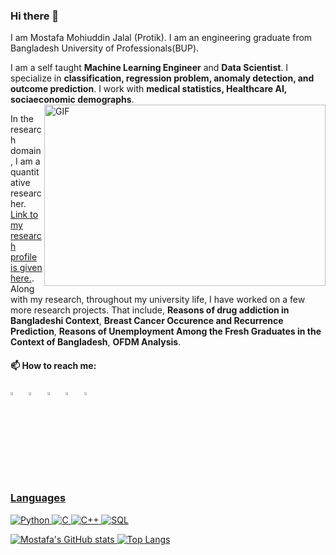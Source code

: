 ### Hi there 👋

I am Mostafa Mohiuddin Jalal (Protik). I am an engineering graduate from Bangladesh University of Professionals(BUP).

I am a self taught **Machine Learning Engineer** and **Data Scientist**. I specialize in **classification, regression problem, anomaly detection, and outcome prediction**. I work with **medical statistics, Healthcare AI, sociaeconomic demographs**.
<img align="right" alt="GIF" src="https://github.com/abhisheknaiidu/abhisheknaiidu/blob/master/code.gif?raw=true" width="450" height="290" />

In the research domain, I am a quantitative researcher. [Link to my research profile is given here.](https://www.researchgate.net/profile/Mostafa-Mohiuddin-Jalal?ev=hdr_xprf&_sg=pwZbhqLl2xwn5pDVRtSwgXVdiV7yspIjkTyoSl7Tq45l2gg9vhJ7XC26i96rSBSBhfXWWa4WfGB3bXBnXDa5a3S9). Along with my research, throughout my university life, I have worked on a few more research projects. That include, **Reasons of drug addiction in Bangladeshi Context**, **Breast Cancer Occurence and Recurrence Prediction**, **Reasons of Unemployment Among the Fresh Graduates in the Context of Bangladesh**, **OFDM Analysis**.



  #### 📫 How to reach me:
  
[<img src="https://img.icons8.com/color/48/000000/twitter.png" width="3.5%"/>](https://twitter.com/MostafaProtik)  &nbsp; [<img src="https://img.icons8.com/color/48/000000/linkedin.png" width="3.5%"/>](https://www.linkedin.com/in/mostafamohiuddin/)  &nbsp; [<img src="https://img.icons8.com/fluent/48/000000/facebook-new.png" width="3.5%"/>](https://www.facebook.com/mostafaprotik/)  &nbsp; [<img src="https://img.icons8.com/fluent/48/000000/instagram-new.png" width="3.5%"/>](https://www.instagram.com/protikmostafa/)  &nbsp; <a href="mailto:mostafamohiuddin.j@gmail.com"> <img src="https://img.icons8.com/fluent/48/000000/gmail.png" width="3.5%"/>
  
### Languages

![Python](https://img.shields.io/badge/-Python-000?&logo=Python)
![C](https://img.shields.io/badge/-C-000?&logo=C)
![C++](https://img.shields.io/badge/-C++-000?&logo=c%2b%2b&logoColor=00599C)
![SQL](https://img.shields.io/badge/-SQL-000?&logo=MySQL)


![Mostafa's GitHub stats](https://github-readme-stats.vercel.app/api?username=protikmostafa083&show_icons=true&theme=cobalt)
 [![Top Langs](https://github-readme-stats.vercel.app/api/top-langs/?username=protikmostafa083&langs_count=8)](https://github.com/protikmostafa083/github-readme-stats)

 
 
<!--
**protikmostafa083/protikmostafa083** is a ✨ _special_ ✨ repository because its `README.md` (this file) appears on your GitHub profile.

Here are some ideas to get you started:

- 🔭 I’m currently working on ...
- 🌱 I’m currently learning ...
- 👯 I’m looking to collaborate on ...
- 🤔 I’m looking for help with ...
- 💬 Ask me about ...
- 📫 How to reach me: ...
- 😄 Pronouns: ...
- ⚡ Fun fact: ...
-->
